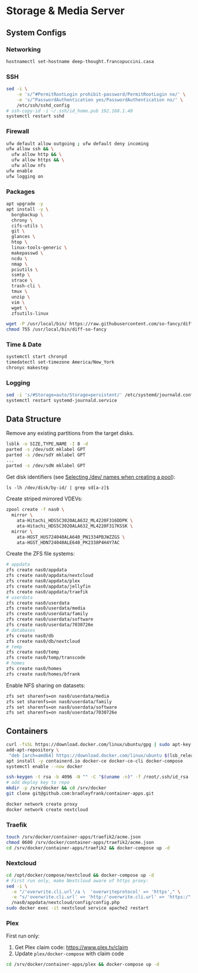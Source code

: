 # Storage & Media Server

## System Configs

### Networking

```bash
hostnamectl set-hostname deep-thought.francopuccini.casa
```

### SSH

```bash
sed -i \
	-e 's/^#PermitRootLogin prohibit-password/PermitRootLogin no/' \
	-e 's/^PasswordAuthentication yes/PasswordAuthentication no/' \
	/etc/ssh/sshd_config
# ssh-copy-id -i ~/.ssh/id_home.pub 192.168.1.40
systemctl restart sshd
```

### Firewall

```bash
ufw default allow outgoing ; ufw default deny incoming
ufw allow ssh && \
  ufw allow http && \
  ufw allow https && \
  ufw allow nfs
ufw enable
ufw logging on
```

### Packages

```bash
apt upgrade -y
apt install -y \
  borgbackup \
  chrony \
  cifs-utils \
  git \
  glances \
  htop \
  linux-tools-generic \
  makepasswd \
  ncdu \
  nmap \
  pciutils \
  ssmtp \
  strace \
  trash-cli \
  tmux \
  unzip \
  vim \
  wget \
  zfsutils-linux 
```

```bash
wget -P /usr/local/bin/ https://raw.githubusercontent.com/so-fancy/diff-so-fancy/master/third_party/build_fatpack/diff-so-fancy
chmod 755 /usr/local/bin/diff-so-fancy
```

### Time & Date

```bash
systemctl start chronyd
timedatectl set-timezone America/New_York
chronyc makestep
```

### Logging

```bash
sed -i 's/#Storage=auto/Storage=persistent/' /etc/systemd/journald.conf
systemctl restart systemd-journald.service
```

## Data Structure

Remove any existing partitions from the target disks.

```bash
lsblk -o SIZE,TYPE,NAME -I 8 -d
parted -s /dev/sdX mklabel GPT
parted -s /dev/sdY mklabel GPT
...
parted -s /dev/sdN mklabel GPT
```

Get disk identifiers (see [Selecting /dev/ names when creating a pool](https://github.com/openzfs/zfs/wiki/faq#selecting-dev-names-when-creating-a-pool)):

```
ls -lh /dev/disk/by-id/ | grep sd[a-z]$
```

Create striped mirrored VDEVs:

```bash
zpool create -f nas0 \
  mirror \
    ata-Hitachi_HDS5C3020ALA632_ML4220F316DDPK \
    ata-Hitachi_HDS5C3020ALA632_ML4220F317KSSK \
  mirror \
    ata-HGST_HUS724040ALA640_PN1334PBJWZZGS \
    ata-HGST_HDN724040ALE640_PK2338P4H4Y7AC
```

Create the ZFS file systems:

```bash
# appdata
zfs create nas0/appdata
zfs create nas0/appdata/nextcloud
zfs create nas0/appdata/plex
zfs create nas0/appdata/jellyfin
zfs create nas0/appdata/traefik
# userdata
zfs create nas0/userdata
zfs create nas0/userdata/media
zfs create nas0/userdata/family
zfs create nas0/userdata/software
zfs create nas0/userdata/7030726e
# databases
zfs create nas0/db
zfs create nas0/db/nextcloud
# temp
zfs create nas0/temp
zfs create nas0/temp/transcode
# homes
zfs create nas0/homes
zfs create nas0/homes/bfrank
```

Enable NFS sharing on datasets:

```bash
zfs set sharenfs=on nas0/userdata/media
zfs set sharenfs=on nas0/userdata/family
zfs set sharenfs=on nas0/userdata/software
zfs set sharenfs=on nas0/userdata/7030726e
```


## Containers

```bash
curl -fsSL https://download.docker.com/linux/ubuntu/gpg | sudo apt-key add -
add-apt-repository \
 "deb [arch=amd64] https://download.docker.com/linux/ubuntu $(lsb_release -cs) stable"
apt install -y containerd.io docker-ce docker-ce-cli docker-compose
systemctl enable --now docker
```

```bash
ssh-keygen -t rsa -b 4096 -N "" -C "$(uname -n)" -f /root/.ssh/id_rsa
# add deploy key to repo
mkdir -p /srv/docker && cd /srv/docker
git clone git@github.com:bradleyfrank/container-apps.git
```

```bash
docker network create proxy
docker network create nextcloud
```

### Traefik

```bash
touch /srv/docker/container-apps/traefik2/acme.json
chmod 0600 /srv/docker/container-apps/traefik2/acme.json
cd /srv/docker/container-apps/traefik2 && docker-compose up -d
```

### Nextcloud

```bash
cd /opt/docker/compose/nextcloud && docker-compose up -d
# First run only, make Nextcloud aware of https proxy:
sed -i \
  -e "/'overwrite.cli.url'/a \  'overwriteprotocol' => 'https'," \
  -e "s/'overwrite.cli.url' => 'http:/'overwrite.cli.url' => 'https:/" \
  /nas0/appdata/nextcloud/config/config.php
sudo docker exec -it nextcloud service apache2 restart
```

### Plex

First run only:
1. Get Plex claim code: https://www.plex.tv/claim
2. Update `plex/docker-compose` with claim code

```bash
cd /srv/docker/container-apps/plex && docker-compose up -d
```